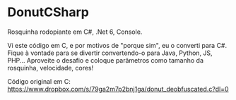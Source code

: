 # DonutCSharp

Rosquinha rodopiante em C#, .Net 6, Console.

Vi este código em C, e por motivos de "porque sim", eu o converti para C#.
Fique à vontade para se divertir convertendo-o para Java, Python, JS, PHP...
Aproveite o desafio e coloque parâmetros como tamanho da rosquinha, velocidade, cores!

Código original em C: https://www.dropbox.com/s/79ga2m7p2bnj1ga/donut_deobfuscated.c?dl=0
